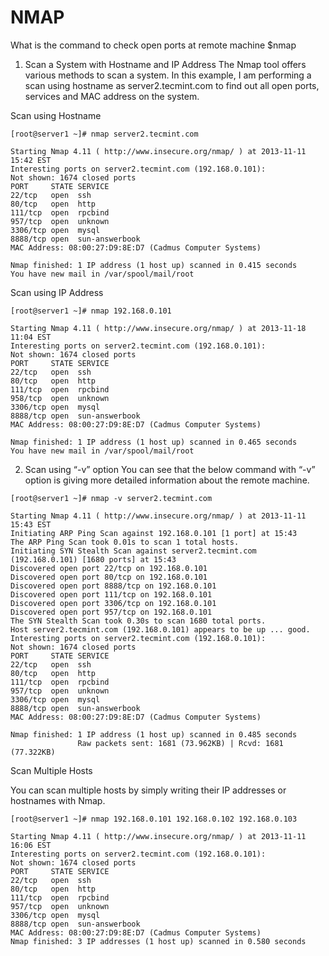 # NMAP

What is the command to check open ports at remote machine
$nmap

1. Scan a System with Hostname and IP Address
The Nmap tool offers various methods to scan a system. In this example, I am performing a scan using hostname as server2.tecmint.com to find out all open ports, services and MAC address on the system.

Scan using Hostname
```
[root@server1 ~]# nmap server2.tecmint.com

Starting Nmap 4.11 ( http://www.insecure.org/nmap/ ) at 2013-11-11 15:42 EST
Interesting ports on server2.tecmint.com (192.168.0.101):
Not shown: 1674 closed ports
PORT     STATE SERVICE
22/tcp   open  ssh
80/tcp   open  http
111/tcp  open  rpcbind
957/tcp  open  unknown
3306/tcp open  mysql
8888/tcp open  sun-answerbook
MAC Address: 08:00:27:D9:8E:D7 (Cadmus Computer Systems)

Nmap finished: 1 IP address (1 host up) scanned in 0.415 seconds
You have new mail in /var/spool/mail/root
```
Scan using IP Address
```
[root@server1 ~]# nmap 192.168.0.101

Starting Nmap 4.11 ( http://www.insecure.org/nmap/ ) at 2013-11-18 11:04 EST
Interesting ports on server2.tecmint.com (192.168.0.101):
Not shown: 1674 closed ports
PORT     STATE SERVICE
22/tcp   open  ssh
80/tcp   open  http
111/tcp  open  rpcbind
958/tcp  open  unknown
3306/tcp open  mysql
8888/tcp open  sun-answerbook
MAC Address: 08:00:27:D9:8E:D7 (Cadmus Computer Systems)

Nmap finished: 1 IP address (1 host up) scanned in 0.465 seconds
You have new mail in /var/spool/mail/root
```
2. Scan using “-v” option
You can see that the below command with “-v” option is giving more detailed information about the remote machine.
```
[root@server1 ~]# nmap -v server2.tecmint.com

Starting Nmap 4.11 ( http://www.insecure.org/nmap/ ) at 2013-11-11 15:43 EST
Initiating ARP Ping Scan against 192.168.0.101 [1 port] at 15:43
The ARP Ping Scan took 0.01s to scan 1 total hosts.
Initiating SYN Stealth Scan against server2.tecmint.com (192.168.0.101) [1680 ports] at 15:43
Discovered open port 22/tcp on 192.168.0.101
Discovered open port 80/tcp on 192.168.0.101
Discovered open port 8888/tcp on 192.168.0.101
Discovered open port 111/tcp on 192.168.0.101
Discovered open port 3306/tcp on 192.168.0.101
Discovered open port 957/tcp on 192.168.0.101
The SYN Stealth Scan took 0.30s to scan 1680 total ports.
Host server2.tecmint.com (192.168.0.101) appears to be up ... good.
Interesting ports on server2.tecmint.com (192.168.0.101):
Not shown: 1674 closed ports
PORT     STATE SERVICE
22/tcp   open  ssh
80/tcp   open  http
111/tcp  open  rpcbind
957/tcp  open  unknown
3306/tcp open  mysql
8888/tcp open  sun-answerbook
MAC Address: 08:00:27:D9:8E:D7 (Cadmus Computer Systems)

Nmap finished: 1 IP address (1 host up) scanned in 0.485 seconds
               Raw packets sent: 1681 (73.962KB) | Rcvd: 1681 (77.322KB)
```
Scan Multiple Hosts

You can scan multiple hosts by simply writing their IP addresses or hostnames with Nmap.
```
[root@server1 ~]# nmap 192.168.0.101 192.168.0.102 192.168.0.103

Starting Nmap 4.11 ( http://www.insecure.org/nmap/ ) at 2013-11-11 16:06 EST
Interesting ports on server2.tecmint.com (192.168.0.101):
Not shown: 1674 closed ports
PORT     STATE SERVICE
22/tcp   open  ssh
80/tcp   open  http
111/tcp  open  rpcbind
957/tcp  open  unknown
3306/tcp open  mysql
8888/tcp open  sun-answerbook
MAC Address: 08:00:27:D9:8E:D7 (Cadmus Computer Systems)
Nmap finished: 3 IP addresses (1 host up) scanned in 0.580 seconds
```